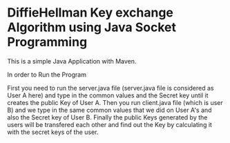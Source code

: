 # DiffieHellman Key exchange Algorithm using Java Socket Programming

This is a simple Java Application with Maven.

In order to Run the Program

First you need to run the server.java file (server.java file is considered as User A here) and type in the common values and the Secret key until it creates the public Key of User A.
Then you run client.java file (which is user B) and we type in the same common values that we did on User A's and also the Secret key of User B.
Finally the public Keys generated by the users will be transfered each other and find out the Key by calculating it with the secret keys of the user.
